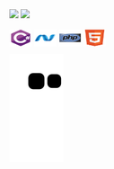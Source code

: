 <img height="180em" src="https://github-readme-stats.vercel.app/api?username=anaviX&show_icons=true&theme=nightowl&include_all_commits=true&count_private=true"/>
<img height="180em" src="https://github-readme-stats.vercel.app/api/top-langs/?username=anaviX&layout=compact&langs_count=7&theme=nightowl"/>
</div>

 <div style="display: inline_block"><br>
  <img align="center" alt="ana-Csharp" height="30" width="40" src="https://raw.githubusercontent.com/devicons/devicon/master/icons/csharp/csharp-original.svg">
  <img align="center" alt="ana-Csharp" height="30" width="40" src="https://raw.githubusercontent.com/devicons/devicon/master/icons/dot-net/dot-net-original.svg">
  <img align="center" alt="ana-Php" height="30" width="40" src="https://raw.githubusercontent.com/devicons/devicon/master/icons/php/php-original.svg">
  <img align="center" alt="ana-HTML" height="30" width="40" src="https://raw.githubusercontent.com/devicons/devicon/master/icons/html5/html5-original.svg"> 
  
![snake gif](https://github.com/anaviX/anaviX/blob/output/github-contribution-grid-snake.svg)
